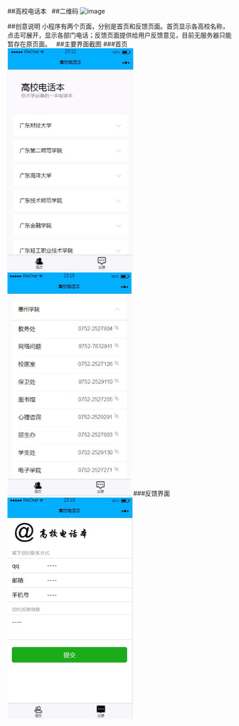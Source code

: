 ##高校电话本
 
##二维码
![image](https://github.com/wagez/images/blob/master/images/6/erweima.jpg)
 
##创意说明
小程序有两个页面，分别是首页和反馈页面。首页显示各高校名称，点击可展开，显示各部门电话；反馈页面提供给用户反馈意见，目前无服务器只能暂存在原页面。
 
##主要界面截图
###首页
![image](https://github.com/wagez/images/blob/master/6/shouye.JPG)
![image](https://github.com/wagez/images/blob/master/6/zhankai.JPG)
###反馈界面
![image](https://github.com/wagez/images/blob/master/6/fankui.JPG)
